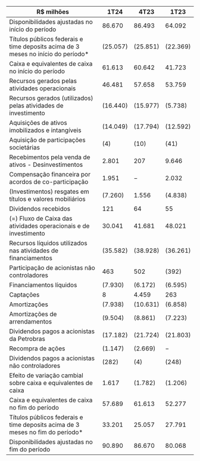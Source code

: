 |R$ milhões|1T24|4T23|1T23|
|---|---|---|---|
|Disponibilidades ajustadas no início do período|86.670|86.493|64.092|
|Títulos públicos federais e time deposits acima de 3 meses no início do período*|(25.057)|(25.851)|(22.369)|
|Caixa e equivalentes de caixa no início do período|61.613|60.642|41.723|
|Recursos gerados pelas atividades operacionais|46.481|57.658|53.759|
|Recursos gerados (utilizados) pelas atividades de investimento|(16.440)|(15.977)|(5.738)|
|Aquisições de ativos imobilizados e intangíveis|(14.049)|(17.794)|(12.592)|
|Aquisição de participações societárias|(4)|(10)|(41)|
|Recebimentos pela venda de ativos - Desinvestimentos|2.801|207|9.646|
|Compensação financeira por acordos de co-participação|1.951|−|2.032|
|(Investimentos) resgates em títulos e valores mobiliários|(7.260)|1.556|(4.838)|
|Dividendos recebidos|121|64|55|
|(=) Fluxo de Caixa das atividades operacionais e de investimento|30.041|41.681|48.021|
|Recursos líquidos utilizados nas atividades de financiamentos|(35.582)|(38.928)|(36.261)|
|Participação de acionistas não controladores|463|502|(392)|
|Financiamentos líquidos|(7.930)|(6.172)|(6.595)|
|Captações|8|4.459|263|
|Amortizações|(7.938)|(10.631)|(6.858)|
|Amortizações de arrendamentos|(9.504)|(8.861)|(7.223)|
|Dividendos pagos a acionistas da Petrobras|(17.182)|(21.724)|(21.803)|
|Recompra de ações|(1.147)|(2.669)|−|
|Dividendos pagos a acionistas não controladores|(282)|(4)|(248)|
|Efeito de variação cambial sobre caixa e equivalentes de caixa|1.617|(1.782)|(1.206)|
|Caixa e equivalentes de caixa no fim do período|57.689|61.613|52.277|
|Títulos públicos federais e time deposits acima de 3 meses no fim do período*|33.201|25.057|27.791|
|Disponibilidades ajustadas no fim do período|90.890|86.670|80.068|
